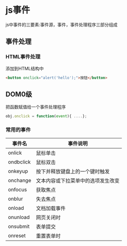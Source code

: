 # js事件

js中事件的三要素:事件源，事件，事件处理程序三部分组成

## 事件处理

### HTML事件处理

添加到HTML结构中

```html
<button onclick="alert('hello');">按钮</button>
```

## DOM0级

把函数赋值给一个事件处理程序

```js
obj.onclick = function(event){ ....};
```

### 常用的事件

事件名 | 事件说明
------|--------
onlick| 鼠标单击
ondbclick| 鼠标双击
onkeyup| 按下并释放键盘上的一个键时触发
onchange| 文本内容或下拉菜单中的选项发生改变
onfocus| 获取焦点
onblur| 失去焦点
onload| 文档加载事件
onunload| 网页关闭时
onsubmit| 表单提交
onreset | 重置表单时
